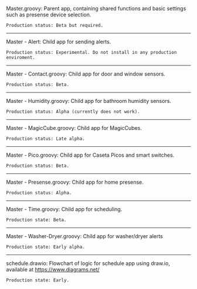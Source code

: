 Master.groovy:
	Parent app, containing shared functions and basic settings such as presense device selection.

	Production status: Beta but required.
------------------------------------------------
Master - Alert:
	Child app for sending alerts.

	Production status: Experimental. Do not install in any production enviroment.
------------------------------------------------
Master - Contact.groovy:
	Child app for door and window sensors.

	Production status: Beta.
------------------------------------------------
Master - Humidity.groovy:
	Child app for bathroom humidity sensors.

	Production status: Alpha (currently does not work).
------------------------------------------------
Master - MagicCube.groovy:
	Child app for MagicCubes.

	Production status: Late alpha.
------------------------------------------------
Master - Pico.groovy:
	Child app for Caseta Picos and smart switches.

	Production status: Beta.
------------------------------------------------
Master - Presense.groovy:
	Child app for home presense.

	Production status: Alpha.
------------------------------------------------
Master - Time.groovy:
	Child app for scheduling.

	Production state: Beta.
------------------------------------------------
Master - Washer-Dryer.groovy:
	Child app for washer/dryer alerts

	Production state: Early alpha.
------------------------------------------------
schedule.drawio:
	Flowchart of logic for schedule app using draw.io, available at https://www.diagrams.net/

	Production state: Early.
